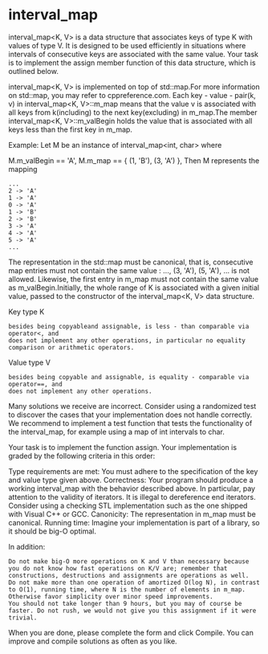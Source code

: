 # interval_map

interval_map<K, V> is a data structure that associates keys of type K with values of type V. It is designed to be used efficiently in situations where intervals of consecutive keys are associated with the same value. Your task is to implement the assign member function of this data structure, which is outlined below.

interval_map<K, V> is implemented on top of std::map.For more information on std::map, you may refer to cppreference.com. Each key - value - pair(k, v) in interval_map<K, V>::m_map means that the value v is associated with all keys from k(including) to the next key(excluding) in m_map.The member interval_map<K, V>::m_valBegin holds the value that is associated with all keys less than the first key in m_map.

Example: Let M be an instance of interval_map<int, char> where

M.m_valBegin == 'A', M.m_map == { (1, 'B'), (3, 'A') }, Then M represents the mapping

    ...
    2 -> 'A'
    1 -> 'A'
    0 -> 'A'
    1 -> 'B'
    2 -> 'B'
    3 -> 'A'
    4 -> 'A'
    5 -> 'A'
    ...

The representation in the std::map must be canonical, that is, consecutive map entries must not contain the same value : ..., (3, 'A'), (5, 'A'), ... is not allowed. Likewise, the first entry in m_map must not contain the same value as m_valBegin.Initially, the whole range of K is associated with a given initial value, passed to the constructor of the interval_map<K, V> data structure.

Key type K

    besides being copyableand assignable, is less - than comparable via operator<, and
    does not implement any other operations, in particular no equality comparison or arithmetic operators.

Value type V

    besides being copyable and assignable, is equality - comparable via operator==, and
    does not implement any other operations.

Many solutions we receive are incorrect. Consider using a randomized test to discover the cases that your implementation does not handle correctly. We recommend to implement a test function that tests the functionality of the interval_map, for example using a map of int intervals to char.

Your task is to implement the function assign. Your implementation is graded by the following criteria in this order:

Type requirements are met: You must adhere to the specification of the key and value type given above. Correctness: Your program should produce a working interval_map with the behavior described above. In particular, pay attention to the validity of iterators. It is illegal to dereference end iterators. Consider using a checking STL implementation such as the one shipped with Visual C++ or GCC. Canonicity: The representation in m_map must be canonical. Running time: Imagine your implementation is part of a library, so it should be big-O optimal.

In addition:

    Do not make big-O more operations on K and V than necessary because you do not know how fast operations on K/V are; remember that constructions, destructions and assignments are operations as well.
    Do not make more than one operation of amortized O(log N), in contrast to O(1), running time, where N is the number of elements in m_map. Otherwise favor simplicity over minor speed improvements.
    You should not take longer than 9 hours, but you may of course be faster. Do not rush, we would not give you this assignment if it were trivial.

When you are done, please complete the form and click Compile. You can improve and compile solutions as often as you like.

